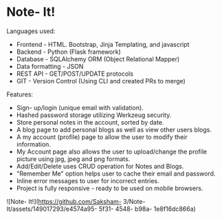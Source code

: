 # Note- It!

Languages used:
- Frontend - HTML. Bootstrap, Jinja Templating, and javascript
- Backend - Python (Flask framework)
- Database - SQLAlchemy ORM (Object Relational Mapper)
- Data formatting - JSON
- REST API - GET/POST/UPDATE protocols
- GIT - Version Control (Using CLI and created PRs to merge)

Features:
- Sign- up/login (unique email with validation).
- Hashed password storage utilizing Werkzeug security.
- Store personal notes in the account, sorted by date.
- A blog page to add personal blogs as well as view other users blogs.
- A my account (profile) page to allow the user to modify their information.
- My Account page also allows the user to upload/change the profile picture using jpg, jpeg and png formats.
- Add/Edit/Delete uses CRUD operation for Notes and Blogs.
- "Remember Me" option helps user to cache their email and password.
- Inline error messages to user for incorrect entries.
- Project is fully responsive -  ready to be used on mobile browsers.


![Note- It!](https://github.com/Saksham- 3/Note- It/assets/149017293/e4574a95- 5f31- 4548- b98a- 1e8f16dc866a)






